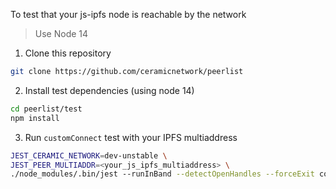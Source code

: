 To test that your js-ipfs node is reachable by the network

> Use Node 14

1. Clone this repository

```sh
git clone https://github.com/ceramicnetwork/peerlist
```

2. Install test dependencies (using node 14)

```sh
cd peerlist/test
npm install
```

3. Run `customConnect` test with your IPFS multiaddress

```sh
JEST_CERAMIC_NETWORK=dev-unstable \
JEST_PEER_MULTIADDR=<your_js_ipfs_multiaddress> \
./node_modules/.bin/jest --runInBand --detectOpenHandles --forceExit connectCustom
```

